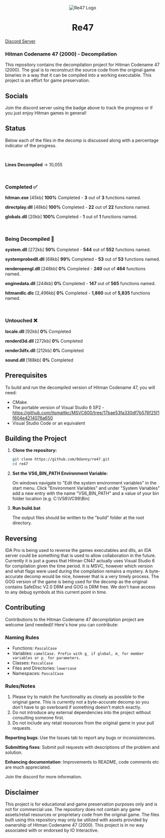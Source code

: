 <div align="center">
	<img src="https://github.com/user-attachments/assets/6caa9e4a-cc1c-4eb9-880c-17c982627205" alt="Re47 Logo">
</div>

<div align="center">
  <h1>Re47</h1>
</div>

[Discord Server](https://discord.gg/bcaWWF9Tb5)

### Hitman Codename 47 (2000) - Decompilation

This repository contains the decompilation project for Hitman Codename 47 (2000). The goal is to reconstruct the source code from the original game binaries in a way that it can be compiled into a working executable. This project is an effort for game preservation.

## Socials

Join the discord server using the badge above to track the progress or if you just enjoy Hitman games in general!

## Status

Below each of the files in the decomp is discussed along with a percentage indicator of the progress.

<br>

**Lines Decompiled** -> 10,055

<br>

### Completed ✅

**hitman.exe** [45kb]
**100%** Completed - **3** out of **3** functions named.

**directplay.dll** [48kb]
**100%** Completed - **22** out of **22** functions named.

**globals.dll** [20kb]
**100%** Completed - **1** out of **1** functions named.

<br>

### Being Decompiled 📝

**system.dll** [272kb]
**50%** Completed - **544** out of **552** functions named.

**systemprobedll.dll** [68kb]
**99%** Completed - **53** out of **53** functions named.

**renderopengl.dll** [248kb]
**0%** Completed - **240** out of **464** functions named.

**enginedata.dll** [244kb]
**0%** Completed - **147** out of **565** functions named.

**hitmandlc.dlc** [2,496kb]
**0%** Completed - **1,860** out of **5,835** functions named.

<br>

### Untouched ❌

**locale.dll** [92kb]
**0%** Completed

**renderd3d.dll** [272kb]
**0%** Completed

**render3dfx.dll** [212kb]
**0%** Completed

**sound.dll** [188kb]
**0%** Completed

## Prerequisites

To build and run the decompiled version of Hitman Codename 47, you will need:

-   CMake
-   The portable version of Visual Studio 6 SP2 - https://github.com/itsmattkc/MSVC600/tree/17bae53fa330df7b576f25f1f604e4214076a650
-   Visual Studio Code or an equivalent

## Building the Project

1. **Clone the repository:**
    ```bash
    git clone https://github.com/0danny/re47.git
    cd re47
    ```
2. **Set the VS6_BIN_PATH Environment Variable:**

    On windows navigate to "Edit the system environment variables" in the start menu. Click "Environment Variables" and under "System Variables" add a new entry with the name "VS6_BIN_PATH" and a value of your bin folder location (e.g. C:\VS6\VC98\Bin)

3. **Run build.bat**

    The output files should be written to the "build" folder at the root directory.

## Reversing

IDA Pro is being used to reverse the games executables and dlls, an IDA server could be something that is used to allow collaboration in the future. Currently it is just a guess that Hitman CN47 actually uses Visual Studio 6 for compilation given the time period.
It is MSVC, however which version and what flags were used during the compilation remains a mystery. A byte-accurate decomp would be nice, however that is a very timely process. The GOG version of the game is being used for the decomp as the original
contains SafeDisc V2.0 DRM and GOG is DRM free. We don't have access to any debug symbols at this current point in time.

## Contributing

Contributions to the Hitman Codename 47 decompilation project are welcome (and needed)! Here's how you can contribute:

### Naming Rules

-   Functions: `PascalCase`
-   Variables: `camelCase. Prefix with g_ if global, m_ for member variables or p_ for parameters.`
-   Classes: `PascalCase`
-   Files and Directories: `lowercase`
-   Namespaces: `PascalCase`

### Rules/Notes

1. Please try to match the functionality as closely as possible to the original game. This is currently not a byte-accurate decomp so you don't have to go overboard if something doesn't match exactly.
2. Do not introduce any external dependencies into the project without consulting someone first.
3. Do not include any retail resources from the original game in your pull requests.

**Reporting bugs**: Use the Issues tab to report any bugs or inconsistencies.

**Submitting fixes**: Submit pull requests with descriptions of the problem and solution.

**Enhancing documentation**: Improvements to README, code comments etc are much appreciated.

Join the discord for more information.

## Disclaimer

This project is for educational and game preservation purposes only and is not for commercial use. The repository does not contain any game assets/retail resources or proprietary code from the original game. The files built using this repository may only be utilized with assets provided by ownership of Hitman Codename 47 (2000). This project is in no way associated with or endorsed by IO Interactive.
